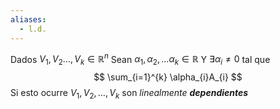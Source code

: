 ```yaml
---
aliases:
  - l.d.
---
```


Dados $V_{1},V_{2}\dots,V_{k} \in \mathbb{R}^n$
Sean $\alpha_{1},\alpha_{2},\dots \alpha_{k} \in \mathbb{R}$
Y $\exists \alpha_{i}\neq 0$ tal que
$$
\sum_{i=1}^{k} \alpha_{i}A_{i} 
$$
Si esto ocurre $V_{1},V_{2},\dots,V_{k}$ son *linealmente **dependientes***